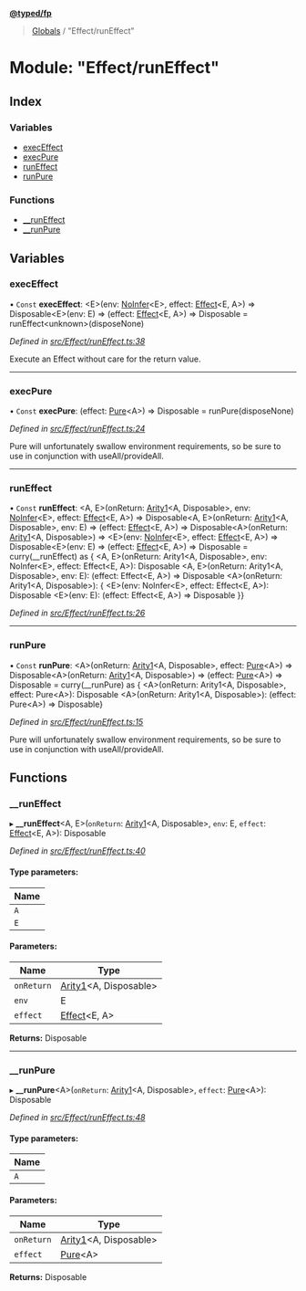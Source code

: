 **[@typed/fp](../README.md)**

> [Globals](../globals.md) / "Effect/runEffect"

# Module: "Effect/runEffect"

## Index

### Variables

* [execEffect](_effect_runeffect_.md#execeffect)
* [execPure](_effect_runeffect_.md#execpure)
* [runEffect](_effect_runeffect_.md#runeffect)
* [runPure](_effect_runeffect_.md#runpure)

### Functions

* [\_\_runEffect](_effect_runeffect_.md#__runeffect)
* [\_\_runPure](_effect_runeffect_.md#__runpure)

## Variables

### execEffect

• `Const` **execEffect**: \<E>(env: [NoInfer](_common_types_.md#noinfer)\<E>, effect: [Effect](_effect_effect_.effect.md)\<E, A>) => Disposable\<E>(env: E) => (effect: [Effect](_effect_effect_.effect.md)\<E, A>) => Disposable = runEffect\<unknown>(disposeNone)

*Defined in [src/Effect/runEffect.ts:38](https://github.com/TylorS/typed-fp/blob/f129829/src/Effect/runEffect.ts#L38)*

Execute an Effect without care for the return value.

___

### execPure

• `Const` **execPure**: (effect: [Pure](_effect_effect_.md#pure)\<A>) => Disposable = runPure(disposeNone)

*Defined in [src/Effect/runEffect.ts:24](https://github.com/TylorS/typed-fp/blob/f129829/src/Effect/runEffect.ts#L24)*

Pure will unfortunately swallow environment requirements, so be sure
to use in conjunction with useAll/provideAll.

___

### runEffect

• `Const` **runEffect**: \<A, E>(onReturn: [Arity1](_common_types_.md#arity1)\<A, Disposable>, env: [NoInfer](_common_types_.md#noinfer)\<E>, effect: [Effect](_effect_effect_.effect.md)\<E, A>) => Disposable\<A, E>(onReturn: [Arity1](_common_types_.md#arity1)\<A, Disposable>, env: E) => (effect: [Effect](_effect_effect_.effect.md)\<E, A>) => Disposable\<A>(onReturn: [Arity1](_common_types_.md#arity1)\<A, Disposable>) => \<E>(env: [NoInfer](_common_types_.md#noinfer)\<E>, effect: [Effect](_effect_effect_.effect.md)\<E, A>) => Disposable\<E>(env: E) => (effect: [Effect](_effect_effect_.effect.md)\<E, A>) => Disposable = curry(\_\_runEffect) as { \<A, E>(onReturn: Arity1\<A, Disposable>, env: NoInfer\<E>, effect: Effect\<E, A>): Disposable \<A, E>(onReturn: Arity1\<A, Disposable>, env: E): (effect: Effect\<E, A>) => Disposable \<A>(onReturn: Arity1\<A, Disposable>): { \<E>(env: NoInfer\<E>, effect: Effect\<E, A>): Disposable \<E>(env: E): (effect: Effect\<E, A>) => Disposable }}

*Defined in [src/Effect/runEffect.ts:26](https://github.com/TylorS/typed-fp/blob/f129829/src/Effect/runEffect.ts#L26)*

___

### runPure

• `Const` **runPure**: \<A>(onReturn: [Arity1](_common_types_.md#arity1)\<A, Disposable>, effect: [Pure](_effect_effect_.md#pure)\<A>) => Disposable\<A>(onReturn: [Arity1](_common_types_.md#arity1)\<A, Disposable>) => (effect: [Pure](_effect_effect_.md#pure)\<A>) => Disposable = curry(\_\_runPure) as { \<A>(onReturn: Arity1\<A, Disposable>, effect: Pure\<A>): Disposable \<A>(onReturn: Arity1\<A, Disposable>): (effect: Pure\<A>) => Disposable}

*Defined in [src/Effect/runEffect.ts:15](https://github.com/TylorS/typed-fp/blob/f129829/src/Effect/runEffect.ts#L15)*

Pure will unfortunately swallow environment requirements, so be sure
to use in conjunction with useAll/provideAll.

## Functions

### \_\_runEffect

▸ **__runEffect**\<A, E>(`onReturn`: [Arity1](_common_types_.md#arity1)\<A, Disposable>, `env`: E, `effect`: [Effect](_effect_effect_.effect.md)\<E, A>): Disposable

*Defined in [src/Effect/runEffect.ts:40](https://github.com/TylorS/typed-fp/blob/f129829/src/Effect/runEffect.ts#L40)*

#### Type parameters:

Name |
------ |
`A` |
`E` |

#### Parameters:

Name | Type |
------ | ------ |
`onReturn` | [Arity1](_common_types_.md#arity1)\<A, Disposable> |
`env` | E |
`effect` | [Effect](_effect_effect_.effect.md)\<E, A> |

**Returns:** Disposable

___

### \_\_runPure

▸ **__runPure**\<A>(`onReturn`: [Arity1](_common_types_.md#arity1)\<A, Disposable>, `effect`: [Pure](_effect_effect_.md#pure)\<A>): Disposable

*Defined in [src/Effect/runEffect.ts:48](https://github.com/TylorS/typed-fp/blob/f129829/src/Effect/runEffect.ts#L48)*

#### Type parameters:

Name |
------ |
`A` |

#### Parameters:

Name | Type |
------ | ------ |
`onReturn` | [Arity1](_common_types_.md#arity1)\<A, Disposable> |
`effect` | [Pure](_effect_effect_.md#pure)\<A> |

**Returns:** Disposable
